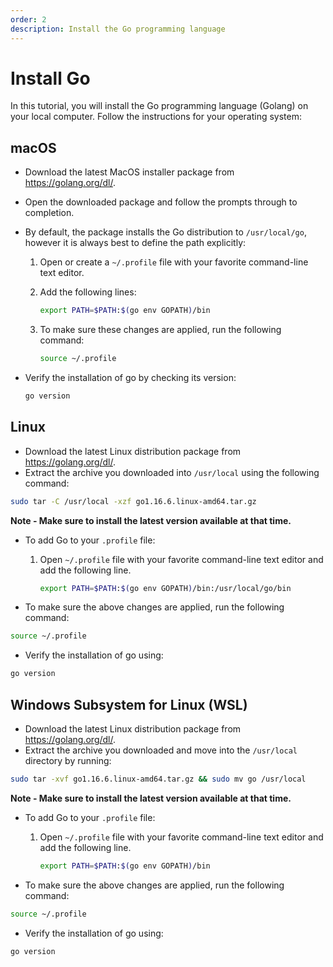 ```yaml
---
order: 2
description: Install the Go programming language
---
```


# Install Go

In this tutorial, you will install the Go programming language (Golang) on your local computer. Follow the instructions for your operating system:

## macOS

* Download the latest MacOS installer package from <https://golang.org/dl/>.
* Open the downloaded package and follow the prompts through to completion.
* By default, the package installs the Go distribution to `/usr/local/go`, however it is always best to define the path explicitly:

    1. Open or create a `~/.profile` file with your favorite command-line text editor.
    2. Add the following lines:

        ```sh
        export PATH=$PATH:$(go env GOPATH)/bin
        ```

    3. To make sure these changes are applied, run the following command:

        ```sh
        source ~/.profile
        ```

* Verify the installation of go by checking its version:

    ```sh
    go version
    ```

## Linux

* Download the latest Linux distribution package from <https://golang.org/dl/>.
* Extract the archive you downloaded into `/usr/local` using the following command:

```sh
sudo tar -C /usr/local -xzf go1.16.6.linux-amd64.tar.gz
```

**Note - Make sure to install the latest version available at that time.**

* To add Go to your `.profile` file:

    1. Open `~/.profile` file with your favorite command-line text editor and add the following line.

        ```sh
        export PATH=$PATH:$(go env GOPATH)/bin:/usr/local/go/bin
        ```

* To make sure the above changes are applied, run the following command:

```sh
source ~/.profile
```

* Verify the installation of go using:

```sh
go version
```

## Windows Subsystem for Linux (WSL)

* Download the latest Linux distribution package from <https://golang.org/dl/>.
* Extract the archive you downloaded and move into the `/usr/local` directory by running:

```sh
sudo tar -xvf go1.16.6.linux-amd64.tar.gz && sudo mv go /usr/local
```

**Note - Make sure to install the latest version available at that time.**

* To add Go to your `.profile` file:

    1. Open `~/.profile` file with your favorite command-line text editor and add the following line.

        ```sh
        export PATH=$PATH:$(go env GOPATH)/bin
        ```

* To make sure the above changes are applied, run the following command:

```sh
source ~/.profile
```

* Verify the installation of go using:

```sh
go version
```
